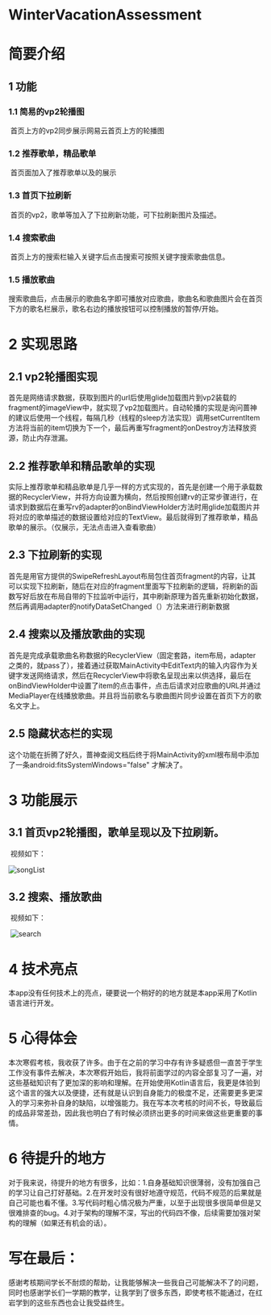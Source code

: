# WinterVacationAssessment
# 简要介绍

## 1	功能

### 1.1	简易的vp2轮播图

​	首页上方的vp2同步展示网易云首页上方的轮播图

### 1.2	推荐歌单，精品歌单

​	首页面加入了推荐歌单以及的展示

### 1.3	首页下拉刷新

​	首页的vp2，歌单等加入了下拉刷新功能，可下拉刷新图片及描述。

### 1.4	搜索歌曲

​	首页上方的搜索栏输入关键字后点击搜索可按照关键字搜索歌曲信息。

### 1.5	播放歌曲

​	搜索歌曲后，点击展示的歌曲名字即可播放对应歌曲，歌曲名和歌曲图片会在首页下方的歌名栏展示，歌名右边的播放按钮可以控制播放的暂停/开始。

# 2	实现思路

## 2.1	vp2轮播图实现

​	首先是网络请求数据，获取到图片的url后使用glide加载图片到vp2装载的fragment的imageView中，就实现了vp2加载图片。自动轮播的实现是询问蔷神的建议后使用一个线程，每隔几秒（线程的sleep方法实现）调用setCurrentItem方法将当前的item切换为下一个，最后再重写fragment的onDestroy方法释放资源，防止内存泄漏。

## 2.2	推荐歌单和精品歌单的实现

​	实际上推荐歌单和精品歌单是几乎一样的方式实现的，首先是创建一个用于承载数据的RecyclerView，并将方向设置为横向，然后按照创建rv的正常步骤进行，在请求到数据后在重写rv的adapter的onBindViewHolder方法时用glide加载图片并将对应的歌单描述的数据设置给对应的TextView。最后就得到了推荐歌单，精品歌单的展示。（仅展示，无法点击进入查看歌曲）

## 2.3	下拉刷新的实现

​	首先是用官方提供的SwipeRefreshLayout布局包住首页fragment的内容，让其可以实现下拉刷新，随后在对应的fragment里面写下拉刷新的逻辑，将刷新的函数写好后放在布局自带的下拉监听中运行，其中刷新原理为首先重新初始化数据，然后再调用adapter的notifyDataSetChanged（）方法来进行刷新数据

## 2.4	搜索以及播放歌曲的实现

​	首先是完成承载歌曲名称数据的RecyclerView（固定套路，item布局，adapter之类的，就pass了），接着通过获取MainActivity中EditText内的输入内容作为关键字发送网络请求，然后在RecyclerView中将歌名呈现出来以供选择，最后在onBindViewHolder中设置了item的点击事件，点击后请求对应歌曲的URL并通过MediaPlayer在线播放歌曲。并且将当前歌名与歌曲图片同步设置在首页下方的歌名文字上。

## 2.5	隐藏状态栏的实现

​	这个功能在折腾了好久，蔷神查阅文档后终于将MainActivity的xml根布局中添加了一条android:fitsSystemWindows="false" 才解决了。

# 3	功能展示

## 3.1	首页vp2轮播图，歌单呈现以及下拉刷新。

​	视频如下：

![songList](./songList.gif)

## 3.2	搜索、播放歌曲

​	视频如下：

​	![search](./search.gif)

# 4	技术亮点

​	本app没有任何技术上的亮点，硬要说一个稍好的的地方就是本app采用了Kotlin语言进行开发。

# 5	心得体会

​	本次寒假考核，我收获了许多。由于在之前的学习中存有许多疑惑但一直苦于学生工作没有事件去解决，本次寒假开始后，我将前面学过的内容全部复习了一遍，对这些基础知识有了更加深的影响和理解。在开始使用Kotlin语言后，我更是体验到这个语言的强大以及便捷，还有就是认识到自身能力的极度不足，还需要更多更深入的学习来弥补自身的缺陷，以增强能力。我在写本次考核的时间不长，导致最后的成品非常差劲，因此我也明白了有时候必须挤出更多的时间来做这些更重要的事情。

# 6	待提升的地方

​	对于我来说，待提升的地方有很多，比如：1.自身基础知识很薄弱，没有加强自己的学习让自己打好基础。2.在开发时没有很好地遵守规范，代码不规范的后果就是自己可能也看不懂。3.写代码时粗心情况极为严重，以至于出现很多很简单但是又很难排查的bug。4.对于架构的理解不深，写出的代码四不像，后续需要加强对架构的理解（如果还有机会的话）。

# 写在最后：

​	感谢考核期间学长不耐烦的帮助，让我能够解决一些我自己可能解决不了的问题，同时也感谢学长们一学期的教学，让我学到了很多东西，即使考核不能通过，在红岩学到的这些东西也会让我受益终生。
